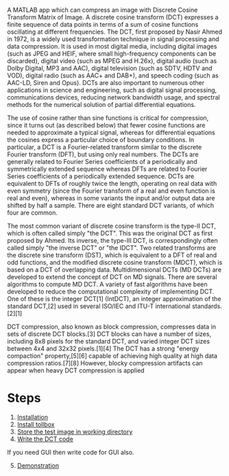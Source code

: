 A MATLAB app which can compress an image with Discrete Cosine Transform Matrix of Image.
A discrete cosine transform (DCT) expresses a finite sequence of data points in terms of a sum of cosine functions oscillating at different frequencies. The DCT, first proposed by Nasir Ahmed in 1972, is a widely used transformation technique in signal processing and data compression. It is used in most digital media, including digital images (such as JPEG and HEIF, where small high-frequency components can be discarded), digital video (such as MPEG and H.26x), digital audio (such as Dolby Digital, MP3 and AAC), digital television (such as SDTV, HDTV and VOD), digital radio (such as AAC+ and DAB+), and speech coding (such as AAC-LD, Siren and Opus). DCTs are also important to numerous other applications in science and engineering, such as digital signal processing, communications devices, reducing network bandwidth usage, and spectral methods for the numerical solution of partial differential equations.

The use of cosine rather than sine functions is critical for compression, since it turns out (as described below) that fewer cosine functions are needed to approximate a typical signal, whereas for differential equations the cosines express a particular choice of boundary conditions. In particular, a DCT is a Fourier-related transform similar to the discrete Fourier transform (DFT), but using only real numbers. The DCTs are generally related to Fourier Series coefficients of a periodically and symmetrically extended sequence whereas DFTs are related to Fourier Series coefficients of a periodically extended sequence. DCTs are equivalent to DFTs of roughly twice the length, operating on real data with even symmetry (since the Fourier transform of a real and even function is real and even), whereas in some variants the input and/or output data are shifted by half a sample. There are eight standard DCT variants, of which four are common.

The most common variant of discrete cosine transform is the type-II DCT, which is often called simply "the DCT". This was the original DCT as first proposed by Ahmed. Its inverse, the type-III DCT, is correspondingly often called simply "the inverse DCT" or "the IDCT". Two related transforms are the discrete sine transform (DST), which is equivalent to a DFT of real and odd functions, and the modified discrete cosine transform (MDCT), which is based on a DCT of overlapping data. Multidimensional DCTs (MD DCTs) are developed to extend the concept of DCT on MD signals. There are several algorithms to compute MD DCT. A variety of fast algorithms have been developed to reduce the computational complexity of implementing DCT. One of these is the integer DCT[1] (IntDCT), an integer approximation of the standard DCT,[2] used in several ISO/IEC and ITU-T international standards.[2][1]

DCT compression, also known as block compression, compresses data in sets of discrete DCT blocks.[3] DCT blocks can have a number of sizes, including 8x8 pixels for the standard DCT, and varied integer DCT sizes between 4x4 and 32x32 pixels.[1][4] The DCT has a strong "energy compaction" property,[5][6] capable of achieving high quality at high data compression ratios.[7][8] However, blocky compression artifacts can appear when heavy DCT compression is applied


# Steps
1. [Installation](https://in.mathworks.com/help/install/install-products.html)
2. [Install tollbox](https://in.mathworks.com/products/image.html)
3. [Store the test image in working directory]()
4. [Write the DCT code](https://github.com/Ajeet-kumar1/JPEG-Compressor-MATLAB-App/blob/master/Main_Code.m)

If you need GUI then write code for GUI also.

5. [Demonstration]()
